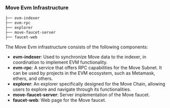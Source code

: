 
### Move Evm Infrastructure
```bash
├── evm-indexer
├── evm-rpc 
├── explorer 
├── move-faucet-server
├── faucet-web
```
The Move Evm infrastructure consists of the following components:

- **evm-indexer**: Used to synchronize Move data to the indexer, in coordination to implement EVM functionality.
- **evm-rpc**: A service that offers RPC capabilities for the Move Subnet. It can be used by projects in the EVM ecosystem, such as Metamask, ethers, and others.
- **explorer**: An explorer specifically designed for the Move Chain, allowing users to explore and navigate through its functionalities.
- **move-faucet-server**: Server implementation of the Move faucet.
- **faucet-web**: Web page for the Move faucet.

